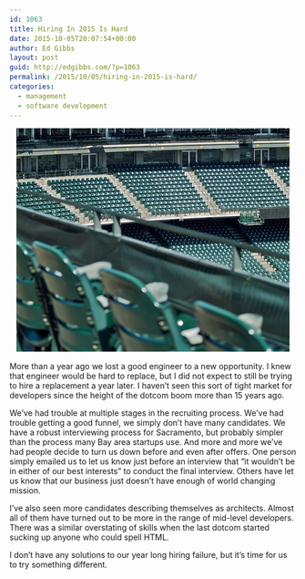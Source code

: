 ```yaml
---
id: 1063
title: Hiring In 2015 Is Hard
date: 2015-10-05T20:07:54+00:00
author: Ed Gibbs
layout: post
guid: http://edgibbs.com/?p=1063
permalink: /2015/10/05/hiring-in-2015-is-hard/
categories:
  - management
  - software development
---
```

<div align="center">
  <img src="/images/empty_stadium.jpg" />
</div>

More than a year ago we lost a good engineer to a new opportunity. I knew that engineer would be hard to replace, but I did not expect to still be trying to hire a replacement a year later. I haven&#8217;t seen this sort of tight market for developers since the height of the dotcom boom more than 15 years ago.

We&#8217;ve had trouble at multiple stages in the recruiting process. We&#8217;ve had trouble getting a good funnel, we simply don&#8217;t have many candidates. We have a robust interviewing process for Sacramento, but probably simpler than the process many Bay area startups use. And more and more we&#8217;ve had people decide to turn us down before and even after offers. One person simply emailed us to let us know just before an interview that &#8220;it wouldn&#8217;t be in either of our best interests&#8221; to conduct the final interview. Others have let us know that our business just doesn&#8217;t have enough of world changing mission.

I&#8217;ve also seen more candidates describing themselves as architects. Almost all of them have turned out to be more in the range of mid-level developers. There was a similar overstating of skills when the last dotcom started sucking up anyone who could spell HTML. 

I don&#8217;t have any solutions to our year long hiring failure, but it&#8217;s time for us to try something different.